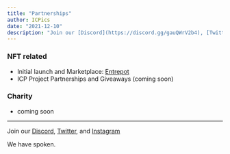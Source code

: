 ```yaml
---
title: "Partnerships"
author: ICPics
date: "2021-12-10"
description: "Join our [Discord](https://discord.gg/gauQWrV2b4), [Twitter](https://twitter.com/ethnICPic), and [Instagram](https://www.instagram.com/ethnicpictures/)"
---
```


### NFT related

- Initial launch and Marketplace: [Entrepot](https://entrepot.app/)
- ICP Project Partnerships and Giveaways (coming soon)

### Charity
- coming soon

---

Join our [Discord](https://discord.gg/gauQWrV2b4), [Twitter](https://twitter.com/ethnICPic), and [Instagram](https://www.instagram.com/ethnicpictures/) 

We have spoken.
